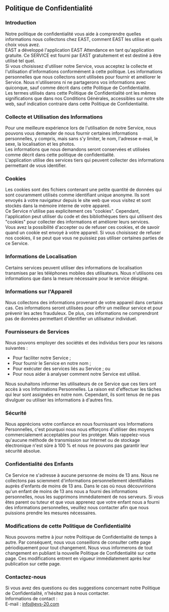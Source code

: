 ## Politique de Confidentialité

### Introduction  
Notre politique de confidentialité vous aide à comprendre quelles informations nous collectons chez EAST, comment EAST les utilise et quels choix vous avez.  
EAST a développé l'application EAST Attendance en tant qu'application gratuite. Ce SERVICE est fourni par EAST gratuitement et est destiné à être utilisé tel quel.  
Si vous choisissez d'utiliser notre Service, vous acceptez la collecte et l'utilisation d'informations conformément à cette politique. Les informations personnelles que nous collectons sont utilisées pour fournir et améliorer le Service. Nous n'utiliserons ni ne partagerons vos informations avec quiconque, sauf comme décrit dans cette Politique de Confidentialité.  
Les termes utilisés dans cette Politique de Confidentialité ont les mêmes significations que dans nos Conditions Générales, accessibles sur notre site web, sauf indication contraire dans cette Politique de Confidentialité.  

### Collecte et Utilisation des Informations  
Pour une meilleure expérience lors de l'utilisation de notre Service, nous pouvons vous demander de nous fournir certaines informations personnelles, y compris, mais sans s'y limiter, le nom, l'adresse e-mail, le sexe, la localisation et les photos.  
Les informations que nous demandons seront conservées et utilisées comme décrit dans cette politique de confidentialité.  
L'application utilise des services tiers qui peuvent collecter des informations permettant de vous identifier.  

### Cookies  
Les cookies sont des fichiers contenant une petite quantité de données qui sont couramment utilisés comme identifiant unique anonyme. Ils sont envoyés à votre navigateur depuis le site web que vous visitez et sont stockés dans la mémoire interne de votre appareil.  
Ce Service n'utilise pas explicitement ces "cookies". Cependant, l'application peut utiliser du code et des bibliothèques tiers qui utilisent des "cookies" pour collecter des informations et améliorer leurs services.  
Vous avez la possibilité d'accepter ou de refuser ces cookies, et de savoir quand un cookie est envoyé à votre appareil. Si vous choisissez de refuser nos cookies, il se peut que vous ne puissiez pas utiliser certaines parties de ce Service.  

### Informations de Localisation  
Certains services peuvent utiliser des informations de localisation transmises par les téléphones mobiles des utilisateurs. Nous n'utilisons ces informations que dans la mesure nécessaire pour le service désigné.  

### Informations sur l'Appareil  
Nous collectons des informations provenant de votre appareil dans certains cas. Ces informations seront utilisées pour offrir un meilleur service et pour prévenir les actes frauduleux. De plus, ces informations ne comprendront pas de données permettant d'identifier un utilisateur individuel.  

### Fournisseurs de Services  
Nous pouvons employer des sociétés et des individus tiers pour les raisons suivantes :  
* Pour faciliter notre Service ;  
* Pour fournir le Service en notre nom ;  
* Pour exécuter des services liés au Service ; ou  
* Pour nous aider à analyser comment notre Service est utilisé.  

Nous souhaitons informer les utilisateurs de ce Service que ces tiers ont accès à vos Informations Personnelles. La raison est d'effectuer les tâches qui leur sont assignées en notre nom. Cependant, ils sont tenus de ne pas divulguer ou utiliser les informations à d'autres fins.  

### Sécurité  
Nous apprécions votre confiance en nous fournissant vos Informations Personnelles, c'est pourquoi nous nous efforçons d'utiliser des moyens commercialement acceptables pour les protéger. Mais rappelez-vous qu'aucune méthode de transmission sur Internet ou de stockage électronique n'est sûre à 100 % et nous ne pouvons pas garantir leur sécurité absolue.  

### Confidentialité des Enfants  
Ce Service ne s'adresse à aucune personne de moins de 13 ans. Nous ne collectons pas sciemment d'informations personnellement identifiables auprès d'enfants de moins de 13 ans. Dans le cas où nous découvririons qu'un enfant de moins de 13 ans nous a fourni des informations personnelles, nous les supprimons immédiatement de nos serveurs. Si vous êtes parent ou tuteur et que vous apprenez que votre enfant nous a fourni des informations personnelles, veuillez nous contacter afin que nous puissions prendre les mesures nécessaires.  

### Modifications de cette Politique de Confidentialité  
Nous pouvons mettre à jour notre Politique de Confidentialité de temps à autre. Par conséquent, nous vous conseillons de consulter cette page périodiquement pour tout changement. Nous vous informerons de tout changement en publiant la nouvelle Politique de Confidentialité sur cette page. Ces modifications entrent en vigueur immédiatement après leur publication sur cette page.  

### Contactez-nous  
Si vous avez des questions ou des suggestions concernant notre Politique de Confidentialité, n'hésitez pas à nous contacter.  
Informations de contact :  
E-mail : [info@evs-20.com](mailto:info@evs-20.com)  
